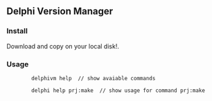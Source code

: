 
## Delphi Version Manager

### Install

 Download and copy on your local disk!. 
 
### Usage

```
		delphivm help  // show avaiable commands
		
		delphi help prj:make  // show usage for command prj:make

```
